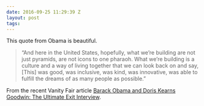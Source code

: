 ```yaml
---
date: 2016-09-25 11:29:39 Z
layout: post
tags: 
---
```


This quote from Obama is beautiful.

> “And here in the United States, hopefully, what we’re building are not just pyramids, are not icons to one pharaoh. What we’re building is a culture and a way of living together that we can look back on and say, [This] was good, was inclusive, was kind, was innovative, was able to fulfill the dreams of as many people as possible.”

From the recent Vanity Fair article [Barack Obama and Doris Kearns Goodwin: The Ultimate Exit Interview](http://www.vanityfair.com/news/2016/09/barack-obama-doris-kearns-goodwin-interview).